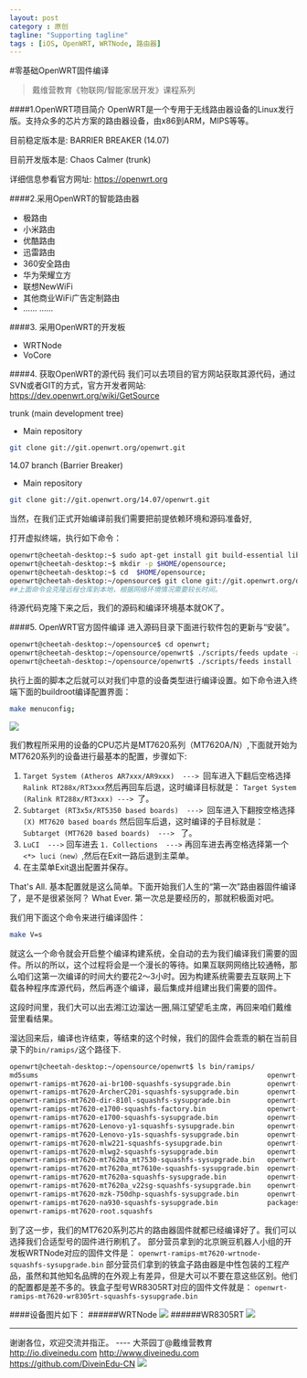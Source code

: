 ```yaml
---
layout: post
category : 原创
tagline: "Supporting tagline"
tags : [iOS, OpenWRT, WRTNode, 路由器]
---
```


#零基础OpenWRT固件编译
> 戴维营教育《物联网/智能家居开发》课程系列

####1.OpenWRT项目简介
OpenWRT是一个专用于无线路由器设备的Linux发行版。支持众多的芯片方案的路由器设备，由x86到ARM，MIPS等等。

目前稳定版本是: BARRIER BREAKER (14.07)

目前开发版本是: Chaos Calmer (trunk)

详细信息参看官方网址: https://openwrt.org


####2.采用OpenWRT的智能路由器
- 极路由
- 小米路由
- 优酷路由
- 迅雷路由
- 360安全路由
- 华为荣耀立方
- 联想NewWiFi
- 其他商业WiFi广告定制路由
- …… ……

####3. 采用OpenWRT的开发板
- WRTNode
- VoCore


####4. 获取OpenWRT的源代码
我们可以去项目的官方网站获取其源代码，通过SVN或者GIT的方式，官方开发者网站: https://dev.openwrt.org/wiki/GetSource

trunk (main development tree)

- Main repository

```bash
git clone git://git.openwrt.org/openwrt.git
```

14.07 branch (Barrier Breaker)
- Main repository

```bash
git clone git://git.openwrt.org/14.07/openwrt.git
```

当然，在我们正式开始编译前我们需要把前提依赖环境和源码准备好,

打开虚拟终端，执行如下命令：

```bash
openwrt@cheetah-desktop:~$ sudo apt-get install git build-essential libncurses5-dev gawk libssl-dev subversion;
openwrt@cheetah-desktop:~$ mkdir -p $HOME/opensource;
openwrt@cheetah-desktop:~$ cd  $HOME/opensource;
openwrt@cheetah-desktop:~/opensource$ git clone git://git.openwrt.org/openwrt.git
##上面命令会克隆远程仓库到本地，根据网络环境情况需要较长时间。
```

待源代码克隆下来之后，我们的源码和编译环境基本就OK了。

####5. OpenWRT官方固件编译
进入源码目录下面进行软件包的更新与“安装”。

```bash
openwrt@cheetah-desktop:~/opensource$ cd openwrt;
openwrt@cheetah-desktop:~/opensource/openwrt$ ./scripts/feeds update -a;
openwrt@cheetah-desktop:~/opensource/openwrt$ ./scripts/feeds install -a;
```

执行上面的脚本之后就可以对我们中意的设备类型进行编译设置。如下命令进入终端下面的buildroot编译配置界面：

```bash
make menuconfig;
```

![](./images/openwrt-make--menuconfig.png)

我们教程所采用的设备的CPU芯片是MT7620系列（MT7620A/N）,下面就开始为MT7620系列的设备进行最基本的配置，步骤如下:
1. `Target System (Atheros AR7xxx/AR9xxx)  ---> `回车进入下翻后空格选择`Ralink RT288x/RT3xxx`然后再回车后退，这时编译目标就是： `Target System (Ralink RT288x/RT3xxx) ---> `了。
2. `Subtarget (RT3x5x/RT5350 based boards)  ---> `回车进入下翻按空格选择`(X) MT7620 based boards` 然后回车后退，这时编译的子目标就是：`Subtarget (MT7620 based boards)  ---> ` 了。
3. `LuCI  --->` 回车进去 `1. Collections  --->` 再回车进去再空格选择第一个`<*> luci（new）`,然后在Exit一路后退到主菜单。
4. 在主菜单Exit退出配置并保存。

That's All. 基本配置就是这么简单。下面开始我们人生的“第一次”路由器固件编译了，是不是很紧张阿？ What Ever. 第一次总是要经历的，那就积极面对吧。

我们用下面这个命令来进行编译固件：

```bash
make V=s
```

就这么一个命令就会开启整个编译构建系统，全自动的去为我们编译我们需要的固件。所以的所以，这个过程将会是一个漫长的等待。如果互联网网络比较通畅，那么咱们这第一次编译的时间大约要花2～3小时。因为构建系统需要去互联网上下载各种程序库源代码，然后再逐个编译，最后集成并组建出我们需要的固件。

这段时间里，我们大可以出去湘江边溜达一圈,隔江望望毛主席，再回来咱们戴维营里看结果。


溜达回来后，编译也许结束，等结束的这个时候，我们的固件会乖乖的躺在当前目录下的`bin/ramips/`这个路径下.

```bash
openwrt@cheetah-desktop:~/opensource/openwrt$ ls bin/ramips/
md5sums                                                        openwrt-ramips-mt7620-rp_n53-squashfs-sysupgrade.bin
openwrt-ramips-mt7620-ai-br100-squashfs-sysupgrade.bin         openwrt-ramips-mt7620-rt-n14u-squashfs-sysupgrade.bin
openwrt-ramips-mt7620-ArcherC20i-squashfs-sysupgrade.bin       openwrt-ramips-mt7620-uImage.bin
openwrt-ramips-mt7620-dir-810l-squashfs-sysupgrade.bin         openwrt-ramips-mt7620-vmlinux.bin
openwrt-ramips-mt7620-e1700-squashfs-factory.bin               openwrt-ramips-mt7620-vmlinux.elf
openwrt-ramips-mt7620-e1700-squashfs-sysupgrade.bin            openwrt-ramips-mt7620-whr-1166d-squashfs-sysupgrade.bin
openwrt-ramips-mt7620-Lenovo-y1-squashfs-sysupgrade.bin        openwrt-ramips-mt7620-whr-300hp2-squashfs-sysupgrade.bin
openwrt-ramips-mt7620-Lenovo-y1s-squashfs-sysupgrade.bin       openwrt-ramips-mt7620-whr-600d-squashfs-sysupgrade.bin
openwrt-ramips-mt7620-mlw221-squashfs-sysupgrade.bin           openwrt-ramips-mt7620-wmr-300-squashfs-sysupgrade.bin
openwrt-ramips-mt7620-mlwg2-squashfs-sysupgrade.bin            openwrt-ramips-mt7620-wr8305rt-squashfs-sysupgrade.bin
openwrt-ramips-mt7620-mt7620a_mt7530-squashfs-sysupgrade.bin   openwrt-ramips-mt7620-wrtnode-squashfs-sysupgrade.bin
openwrt-ramips-mt7620-mt7620a_mt7610e-squashfs-sysupgrade.bin  openwrt-ramips-mt7620-wt3020-8M-squashfs-factory.bin
openwrt-ramips-mt7620-mt7620a-squashfs-sysupgrade.bin          openwrt-ramips-mt7620-wt3020-8M-squashfs-sysupgrade.bin
openwrt-ramips-mt7620-mt7620a_v22sg-squashfs-sysupgrade.bin    openwrt-ramips-mt7620-xiaomi-miwifi-mini-squashfs-sysupgrade.bin
openwrt-ramips-mt7620-mzk-750dhp-squashfs-sysupgrade.bin       openwrt-ramips-mt7620-zbt-wa05-squashfs-sysupgrade.bin
openwrt-ramips-mt7620-na930-squashfs-sysupgrade.bin            packages
openwrt-ramips-mt7620-root.squashfs

```

到了这一步，我们的MT7620系列芯片的路由器固件就都已经编译好了。我们可以选择我们合适型号的固件进行刷机了。
部分营员拿到的北京豌豆机器人小组的开发板WRTNode对应的固件文件是：
`openwrt-ramips-mt7620-wrtnode-squashfs-sysupgrade.bin`
部分营员们拿到的铁盒子路由器是中性包装的工程产品，虽然和其他知名品牌的在外观上有差异，但是大可以不要在意这些区别。他们的配置都是差不多的。铁盒子型号WR8305RT对应的固件文件就是：
`openwrt-ramips-mt7620-wr8305rt-squashfs-sysupgrade.bin`


####设备图片如下：
######WRTNode
![](./images/wrtnode.jpg)
######WR8305RT
![](./images/WR8305RT.png)



----
谢谢各位，欢迎交流并指正。
----  大茶园丁@戴维营教育
http://io.diveinedu.com
http://www.diveinedu.com
https://github.com/DiveinEdu-CN
![](./images/qrcode-diveinedu-mp-weixin.jpg)


